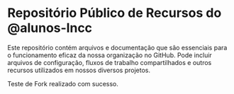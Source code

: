 # Repositório Público de Recursos do @alunos-lncc

Este repositório contém arquivos e documentação que são essenciais para o funcionamento eficaz da nossa organização no GitHub. Pode incluir arquivos de configuração, fluxos de trabalho compartilhados e outros recursos utilizados em nossos diversos projetos.

Teste de Fork realizado com sucesso.
